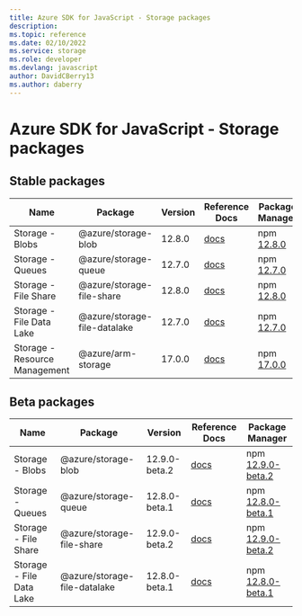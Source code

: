 ```yaml
---
title: Azure SDK for JavaScript - Storage packages
description: 
ms.topic: reference
ms.date: 02/10/2022
ms.service: storage
ms.role: developer
ms.devlang: javascript
author: DavidCBerry13
ms.author: daberry
---
```


# Azure SDK for JavaScript - Storage packages

## Stable packages

| Name                  | Package              | Version          | Reference Docs         | Package Manager                |
|-----------------------|----------------------|------------------|------------------------|--------------------------------|
| Storage - Blobs | @azure/storage-blob | 12.8.0 | [docs](/azure/javascript/sdk/sdk-demo2/storage/azure-storage-blob/stable)  | npm [12.8.0](https://www.npmjs.com/package/%40azure%2Fstorage-blob) |
| Storage - Queues | @azure/storage-queue | 12.7.0 | [docs](/azure/javascript/sdk/sdk-demo2/storage/azure-storage-queue/stable)  | npm [12.7.0](https://www.npmjs.com/package/%40azure%2Fstorage-queue) |
| Storage - File Share | @azure/storage-file-share | 12.8.0 | [docs](/azure/javascript/sdk/sdk-demo2/storage/azure-storage-file-share/stable)  | npm [12.8.0](https://www.npmjs.com/package/%40azure%2Fstorage-file-share) |
| Storage - File Data Lake | @azure/storage-file-datalake | 12.7.0 | [docs](/azure/javascript/sdk/sdk-demo2/storage/azure-storage-file-datalake/stable)  | npm [12.7.0](https://www.npmjs.com/package/%40azure%2Fstorage-file-datalake) |
| Storage - Resource Management | @azure/arm-storage | 17.0.0 | [docs](/azure/javascript/sdk/sdk-demo2/storage/azure-arm-storage/stable)  | npm [17.0.0](https://www.npmjs.com/package/%40azure%2Farm-storage) |
 

## Beta packages

| Name                  | Package              | Version          | Reference Docs         | Package Manager                |
|-----------------------|----------------------|------------------|------------------------|--------------------------------|
| Storage - Blobs | @azure/storage-blob | 12.9.0-beta.2 | [docs](/azure/javascript/sdk/sdk-demo2/storage/azure-storage-blob/beta)  | npm [12.9.0-beta.2](https://www.npmjs.com/package/%40azure%2Fstorage-blob%4012.9.0-beta.2) |
| Storage - Queues | @azure/storage-queue | 12.8.0-beta.1 | [docs](/azure/javascript/sdk/sdk-demo2/storage/azure-storage-queue/beta)  | npm [12.8.0-beta.1](https://www.npmjs.com/package/%40azure%2Fstorage-queue%4012.8.0-beta.1) |
| Storage - File Share | @azure/storage-file-share | 12.9.0-beta.2 | [docs](/azure/javascript/sdk/sdk-demo2/storage/azure-storage-file-share/beta)  | npm [12.9.0-beta.2](https://www.npmjs.com/package/%40azure%2Fstorage-file-share%4012.9.0-beta.2) |
| Storage - File Data Lake | @azure/storage-file-datalake | 12.8.0-beta.1 | [docs](/azure/javascript/sdk/sdk-demo2/storage/azure-storage-file-datalake/beta)  | npm [12.8.0-beta.1](https://www.npmjs.com/package/%40azure%2Fstorage-file-datalake%4012.8.0-beta.1) |
 


 